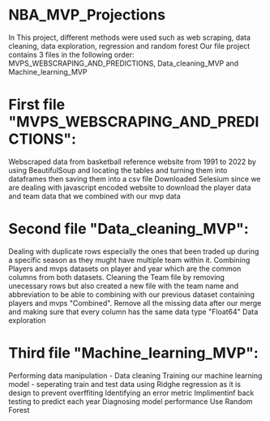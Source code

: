 # NBA_MVP_Projections
In This project, different methods were used such as web scraping, data cleaning, data exploration, regression and random forest 
Our file project contains 3 files in the following order: MVPS_WEBSCRAPING_AND_PREDICTIONS, Data_cleaning_MVP and Machine_learning_MVP

# First file "MVPS_WEBSCRAPING_AND_PREDICTIONS":
Webscraped data from basketball reference website from 1991 to 2022 by using BeautifulSoup and locating the tables and turning them into dataframes then saving them into a csv file
Downloaded Selesium since we are dealing with javascript encoded website to download the player data and team data that we combined with our mvp data 


# Second file "Data_cleaning_MVP":
Dealing with duplicate rows especially the ones that been traded up during a specific season as they mught have multiple team within it. 
Combining Players and mvps datasets on player and year which are the common columns from both datasets.
Cleaning the Team file by removing unecessary rows but also created a new file with the team name and abbreviation to be able to combining with our previous dataset containing players and mvps "Combined".
Remove all the missing data after our merge and making sure that every column has the same data type "Float64"
Data exploration 

# Third file "Machine_learning_MVP":
Performing data manipulation - Data cleaning 
Training our machine learning model - seperating train and test data 
using Ridghe regression as it is design to prevent overffiting
Identifying an error metric
Implimentinf back testing to predict each year
Diagnosing model performance
Use Random Forest
